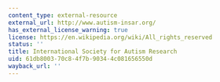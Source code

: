 ```yaml
---
content_type: external-resource
external_url: http://www.autism-insar.org/
has_external_license_warning: true
license: https://en.wikipedia.org/wiki/All_rights_reserved
status: ''
title: International Society for Autism Research
uid: 61db8003-70c8-4f7b-9034-4c081656550d
wayback_url: ''
---
```

